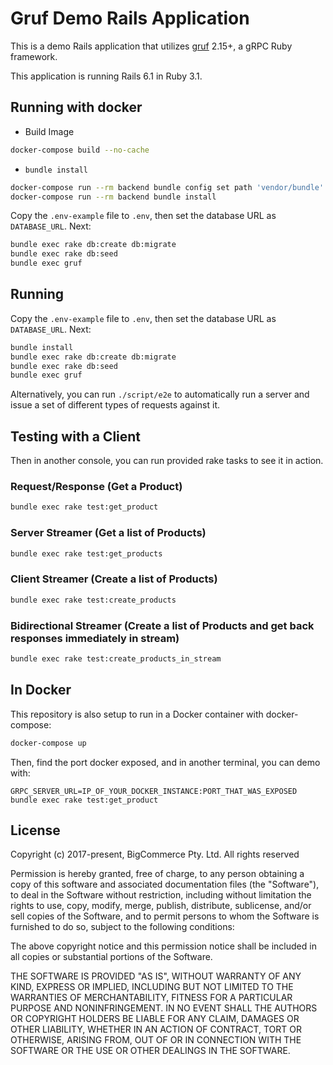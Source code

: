 # Gruf Demo Rails Application

This is a demo Rails application that utilizes [gruf](https://github.com/bigcommerce/gruf) 2.15+, a gRPC Ruby framework.

This application is running Rails 6.1 in Ruby 3.1.

## Running with docker

- Build Image

```bash
docker-compose build --no-cache
```

- `bundle install`

```bash
docker-compose run --rm backend bundle config set path 'vendor/bundle'
docker-compose run --rm backend bundle install
```

Copy the `.env-example` file to `.env`, then set the database URL as `DATABASE_URL`. Next:

```bash
bundle exec rake db:create db:migrate
bundle exec rake db:seed
bundle exec gruf
```

## Running

Copy the `.env-example` file to `.env`, then set the database URL as `DATABASE_URL`. Next:

```bash
bundle install
bundle exec rake db:create db:migrate
bundle exec rake db:seed
bundle exec gruf
```

Alternatively, you can run `./script/e2e` to automatically run a server and issue a set of different types
of requests against it.

## Testing with a Client

Then in another console, you can run provided rake tasks to see it in action.

### Request/Response (Get a Product)

```bash
bundle exec rake test:get_product
```

### Server Streamer (Get a list of Products)

```bash
bundle exec rake test:get_products
```

### Client Streamer (Create a list of Products)

```bash
bundle exec rake test:create_products
```

### Bidirectional Streamer (Create a list of Products and get back responses immediately in stream)

```bash
bundle exec rake test:create_products_in_stream
```

## In Docker

This repository is also setup to run in a Docker container with docker-compose:

```bash
docker-compose up
```

Then, find the port docker exposed, and in another terminal, you can demo with:

```
GRPC_SERVER_URL=IP_OF_YOUR_DOCKER_INSTANCE:PORT_THAT_WAS_EXPOSED bundle exec rake test:get_product
```

## License

Copyright (c) 2017-present, BigCommerce Pty. Ltd. All rights reserved

Permission is hereby granted, free of charge, to any person obtaining a copy of this software and associated
documentation files (the "Software"), to deal in the Software without restriction, including without limitation the
rights to use, copy, modify, merge, publish, distribute, sublicense, and/or sell copies of the Software, and to permit
persons to whom the Software is furnished to do so, subject to the following conditions:

The above copyright notice and this permission notice shall be included in all copies or substantial portions of the
Software.

THE SOFTWARE IS PROVIDED "AS IS", WITHOUT WARRANTY OF ANY KIND, EXPRESS OR IMPLIED, INCLUDING BUT NOT LIMITED TO THE
WARRANTIES OF MERCHANTABILITY, FITNESS FOR A PARTICULAR PURPOSE AND NONINFRINGEMENT. IN NO EVENT SHALL THE AUTHORS OR
COPYRIGHT HOLDERS BE LIABLE FOR ANY CLAIM, DAMAGES OR OTHER LIABILITY, WHETHER IN AN ACTION OF CONTRACT, TORT OR
OTHERWISE, ARISING FROM, OUT OF OR IN CONNECTION WITH THE SOFTWARE OR THE USE OR OTHER DEALINGS IN THE SOFTWARE.
